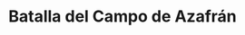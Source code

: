 ﻿---
title: "Batalla del Campo de Azafrán"
permalink: periodes_416.html
layout: periode
dataInici: -352
sidebar: periodes
pares:
  - id: 42
    title: "Filipo II"
    dataInici: "(-359)"
    dataFi: "(-336)"

fills:
jocsPrincipals:
jocsEscenaris:
jocsEpoca:
  - title: "The Great Battles of Alexander: Macedonian Art of War"
    bggId: 176596
    escenari: "Crocus Fields"

jocsEpocaEscenaris:
---
